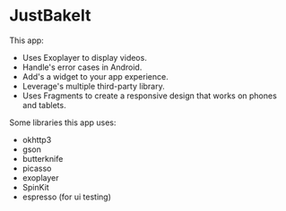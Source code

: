 # JustBakeIt
This app:
* Uses Exoplayer to display videos.
* Handle's error cases in Android.
* Add's a widget to your app experience.
* Leverage's multiple third-party library.
* Uses Fragments to create a responsive design that works on phones and tablets.

Some libraries this app uses:
* okhttp3
* gson
* butterknife
* picasso
* exoplayer
* SpinKit
* espresso (for ui testing)
